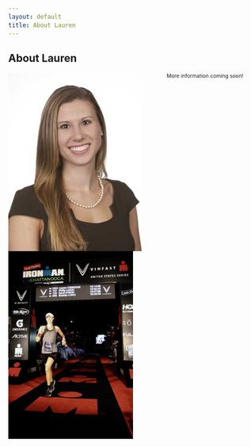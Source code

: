 ```yaml
---
layout: default
title: About Lauren
---
```


<div class="post">
	<h2 class="pageTitle">About Lauren</h2>
	<img src="assets/img/headshot.jpg" alt="" style="float:left; margin-right:50px;">
	<img src="assets/img/ironman.JPG" alt="" style="float:left; width:50%">
	<p style="font-size:75%">
		More information coming soon!
	</p>
	

</div>

<!-- style="width:50%" -->
